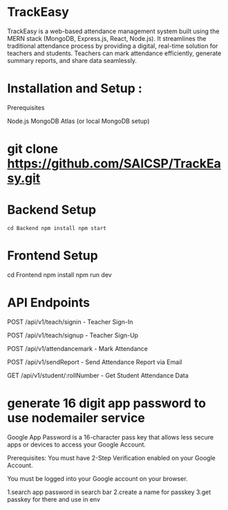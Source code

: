 # TrackEasy
TrackEasy is a web-based attendance management system built using the MERN stack (MongoDB, Express.js, React, Node.js). It streamlines the traditional attendance process by providing a digital, real-time solution for teachers and students. Teachers can mark attendance efficiently, generate summary reports, and share data seamlessly.



# Installation and Setup :
Prerequisites

Node.js
MongoDB Atlas (or local MongoDB setup)

# git clone https://github.com/SAICSP/TrackEasy.git

# Backend Setup
``cd Backend
npm install
npm start``

# Frontend Setup
cd Frontend
npm install
npm run dev

# API Endpoints
POST /api/v1/teach/signin - Teacher Sign-In

POST /api/v1/teach/signup - Teacher Sign-Up

POST /api/v1/attendancemark - Mark Attendance

POST /api/v1/sendReport - Send Attendance Report via Email

GET /api/v1/student/:rollNumber - Get Student Attendance Data

# generate 16 digit app password to use nodemailer service
Google App Password is a 16-character pass key that allows less secure apps or devices to access your Google Account.

Prerequisites:
You must have 2-Step Verification enabled on your Google Account.

You must be logged into your Google account on your browser.

1.search app password in search bar
2.create a name for passkey
3.get passkey for there and use in env 

